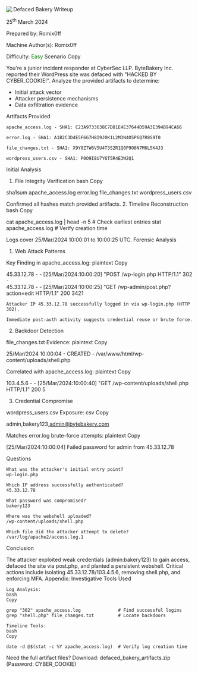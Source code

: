 <img src="https://github.com/hackthebox/public-templates/blob/master/assets/banner.png?raw=true" style="max-width: 100%;" align=left />
Defaced Bakery Writeup

25<sup>th</sup> March 2024

Prepared by: Romix0ff

Machine Author(s): Romix0ff

Difficulty: <font color="Green">Easy</font>
Scenario
Copy

You're a junior incident responder at CyberSec LLP. ByteBakery Inc. reported their WordPress site was defaced with "HACKED BY CYBER_COOKIE!". Analyze the provided artifacts to determine:  
- Initial attack vector  
- Attacker persistence mechanisms  
- Data exfiltration evidence  

Artifacts Provided

    apache_access.log - SHA1: C23A9733638C7D81E4E37644D59A3E394B94CA66

    error.log - SHA1: A1B2C3D4E5F6G7H8I9J0K1L2M3N4O5P6Q7R8S9T0

    file_changes.txt - SHA1: X9Y8Z7W6V5U4T3S2R1Q0P9O8N7M6L5K4J3

    wordpress_users.csv - SHA1: P0O9I8U7Y6T5R4E3W2Q1

Initial Analysis
1. File Integrity Verification
bash
Copy

sha1sum apache_access.log error.log file_changes.txt wordpress_users.csv

Confirmed all hashes match provided artifacts.
2. Timeline Reconstruction
bash
Copy

cat apache_access.log | head -n 5  # Check earliest entries
stat apache_access.log            # Verify creation time

Logs cover 25/Mar/2024 10:00:01 to 10:00:25 UTC.
Forensic Analysis
1. Web Attack Patterns

Key Finding in apache_access.log:
plaintext
Copy

45.33.12.78 - - [25/Mar/2024:10:00:20] "POST /wp-login.php HTTP/1.1" 302 -  
45.33.12.78 - - [25/Mar/2024:10:00:25] "GET /wp-admin/post.php?action=edit HTTP/1.1" 200 3421

    Attacker IP 45.33.12.78 successfully logged in via wp-login.php (HTTP 302).

    Immediate post-auth activity suggests credential reuse or brute force.

2. Backdoor Detection

file_changes.txt Evidence:
plaintext
Copy

25/Mar/2024 10:00:04 - CREATED - /var/www/html/wp-content/uploads/shell.php

Correlated with apache_access.log:
plaintext
Copy

103.4.5.6 - - [25/Mar/2024:10:00:40] "GET /wp-content/uploads/shell.php HTTP/1.1" 200 5

3. Credential Compromise

wordpress_users.csv Exposure:
csv
Copy

admin,bakery123,admin@bytebakery.com

Matches error.log brute-force attempts:
plaintext
Copy

[25/Mar/2024:10:00:04] Failed password for admin from 45.33.12.78

Questions

    What was the attacker's initial entry point?
    wp-login.php

    Which IP address successfully authenticated?
    45.33.12.78

    What password was compromised?
    bakery123

    Where was the webshell uploaded?
    /wp-content/uploads/shell.php

    Which file did the attacker attempt to delete?
    /var/log/apache2/access.log.1

Conclusion

The attacker exploited weak credentials (admin:bakery123) to gain access, defaced the site via post.php, and planted a persistent webshell. Critical actions include isolating 45.33.12.78/103.4.5.6, removing shell.php, and enforcing MFA.
Appendix: Investigative Tools Used

    Log Analysis:
    bash
    Copy

    grep "302" apache_access.log              # Find successful logins
    grep "shell.php" file_changes.txt         # Locate backdoors

    Timeline Tools:
    bash
    Copy

    date -d @$(stat -c %Y apache_access.log)  # Verify log creation time

Need the full artifact files?
Download: defaced_bakery_artifacts.zip (Password: CYBER_COOKIE)
